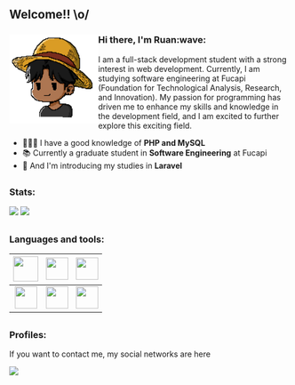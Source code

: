 ## Welcome!! \o/

<div>
  <img align="left" height="160px" src="profile.png" alt="Profile picture">

  <h3>Hi there, I'm Ruan:wave:</h3>

  I am a full-stack development student with a strong interest in web development. Currently, I am studying software engineering at Fucapi (Foundation for Technological Analysis, Research, and Innovation). My passion for programming has driven me to enhance my skills and knowledge in the development field, and I am excited to further explore this exciting field.
  <br>
</div>


- 👩🏻‍💻 I have a good knowledge of **PHP and MySQL**
- 📚 Currently a graduate student in **Software Engineering** at Fucapi
- 🌱 And I'm introducing my studies in **Laravel**


##

### Stats:

<div style="display: inline;">
  <img src="https://github-readme-stats.vercel.app/api?username=ruanssh&show_icons=true&theme=tokyonight" />
  <img width='272em' src="https://github-readme-stats.vercel.app/api/top-langs/?username=ruanssh&langs_count=10&layout=compact&theme=tokyonight" />
</div>

##

### Languages and tools:

| <img width='45' height='45' src="https://cdn.jsdelivr.net/gh/devicons/devicon/icons/php/php-plain.svg" /> |  <img width='40' height='40' src="https://cdn.jsdelivr.net/gh/devicons/devicon/icons/javascript/javascript-plain.svg" />  | <img width='40' height='40' src="https://cdn.jsdelivr.net/gh/devicons/devicon/icons/mysql/mysql-original.svg" /> |
| :--------: | :------: | :-------: |
| <img width='40' height='40' src="https://cdn.jsdelivr.net/gh/devicons/devicon/icons/html5/html5-original.svg" /> | <img width='40' height='40' src="https://cdn.jsdelivr.net/gh/devicons/devicon/icons/css3/css3-original.svg" /> | <img width='40' height='40' src="https://cdn.jsdelivr.net/gh/devicons/devicon/icons/bootstrap/bootstrap-original.svg" /> |  |




##

### Profiles:

If you want to contact me, my social networks are here

<a href="https://www.linkedin.com/in/ruanppereira/"><img src="https://img.shields.io/badge/linkedin-%230077B5.svg?style=for-the-badge&logo=linkedin&logoColor=white"/></a>


<!--

Here are some ideas to get you started:

- 🔭 I’m currently working on ...
- 🌱 I’m currently learning ...
- 👯 I’m looking to collaborate on ...
- 🤔 I’m looking for help with ...
- 💬 Ask me about ...
- 📫 How to reach me: ...
- 😄 Pronouns: ...
- ⚡ Fun fact: ...
-->
